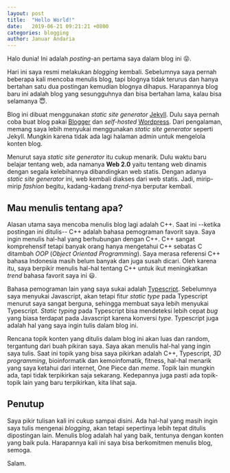 ```yaml
---
layout: post
title:  "Hello World!"
date:   2019-06-21 09:21:21 +0800
categories: blogging
author: Januar Andaria
---
```

Halo dunia! Ini adalah _posting_-an pertama saya dalam blog ini 😝.

Hari ini saya resmi melakukan _blogging_ kembali. Sebelumnya saya pernah
beberapa kali mencoba menulis blog, tapi blognya tidak terurus dan hanya bertahan
satu dua postingan kemudian blognya dihapus. Harapannya blog baru ini adalah
blog yang sesungguhnya dan bisa bertahan lama, kalau bisa selamanya 😇.

Blog ini dibuat menggunakan _static site generator_
[Jekyll](https://jekyllrb.com/). Dulu saya pernah coba buat blog pakai
[Blogger](https://www.blogger.com) dan _self-hosted_
[Wordpress](https://wordpress.org/). Dari pengalaman, memang saya lebih menyukai
menggunakan _static site generator_ seperti Jekyll. Mungkin karena tidak ada
lagi halaman admin untuk mengelola konten blog.

Menurut saya _static site generator_ itu cukup menarik. Dulu waktu baru belajar
tentang web, ada namanya **Web 2.0** yaitu tentang web dinamis dengan segala
kelebihannya dibandingkan web statis. Dengan adanya _static site generator_ ini,
web kembali diakses dari web statis. Jadi, mirip-mirip _fashion_ begitu,
kadang-kadang _trend_-nya berputar kembali.

## Mau menulis tentang apa?
Alasan utama saya mencoba menulis blog lagi adalah C++. Saat ini --ketika
postingan ini ditulis-- C++ adalah bahasa pemograman favorit saya. Saya ingin
menulis hal-hal yang berhubungan dengan C++. C++ sangat komprehensif tetapi
banyak orang hanya mengetahui C++ sebatas C ditambah _OOP_ (_Object Orientad
Programming_). Saya merasa referensi C++ bahasa Indonesia masih belum banyak dan
juga susah dicari. Oleh karena itu, saya berpikir menulis hal-hal tentang C++
untuk ikut meningkatkan _trend_ bahasa favorit saya ini 😃.

Bahasa pemograman lain yang saya sukai adalah
[Typescript](https://www.typescriptlang.org/). Sebelumnya saya menyukai
Javascript, akan tetapi fitur _static type_ pada Typescript menurut saya sangat
berguna, sehingga membuat saya lebih menyukai Typescript. _Static typing_ pada
Typescript bisa mendeteksi lebih cepat _bug_ yang biasa terdapat pada Javascript
karena konversi _type_. Typescript juga adalah hal yang saya ingin tulis dalam
blog ini.

Rencana topik konten yang ditulis dalam blog ini akan luas dan random,
tergantung dari buah pikiran saya. Saya akan menulis hal-hal yang ingin saya
tulis. Saat ini topik yang bisa saya pikirkan adalah C++, Typescript, _3D
programming_, bioinformatik dan kemoinfomatik, fitness, hal-hal menarik yang
saya ketahui dari internet, One Piece dan _meme_. Topik lain mungkin ada, tapi
tidak terpikirkan saja sekarang. Kedepannya juga pasti ada topik-topik lain yang
baru terpikirkan, kita lihat saja.

## Penutup
Saya pikir tulisan kali ini cukup sampai disini. Ada hal-hal yang masih ingin
saya tulis mengenai _blogging_, akan tetapi sepertinya lebih tepat ditulis
dipostingan lain. Menulis blog adalah hal yang baik, tentunya dengan konten yang
baik pula. Harapannya kali ini saya bisa berkomitmen menulis blog, semoga.

Salam.
